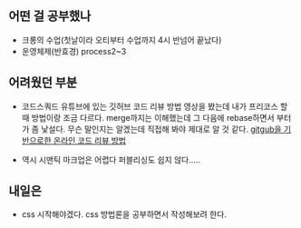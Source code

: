 ## **어떤 걸 공부했나**

- 크롱의 수업(첫날이라 오티부터 수업까지 4시 반넘어 끝났다)
- 운영체제(반효경) process2~3

## **어려웠던 부분** 

- 코드스쿼드 유튜브에 있는 깃허브 코드 리뷰 방법 영상을 봤는데 내가 프리코스 할 때 방법이랑 조금 다르다. merge까지는 이해했는데 그 다음에 rebase하면서 부터가 좀 낯설다. 무슨 말인지는 알겠는데 직접해 봐야 제대로 알 것 같다.
[gitgub을 기반으로한 온라인 코드 리뷰 방법](https://www.youtube.com/watch?v=a5c9ku-_fok)

- 역시 시맨틱 마크업은 어렵다 퍼블리싱도 쉽지 않다.....

## **내일은**

- css 시작해야겠다. css 방법론을 공부하면서 작성해보려 한다.